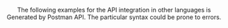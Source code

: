 <p align="center"> The following examples for the API integration in other languages is Generated by Postman API. The particular syntax could be prone to errors.</p>